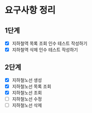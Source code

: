 # 요구사항 정리

## 1단계
-[x] 지하철역 목록 조회 인수 테스트 작성하기
-[x] 지하철역 삭제 인수 테스트 작성하기

## 2단계
-[x] 지하철노선 생성
-[x] 지하철노선 목록 조회
-[x] 지하철노선 조회
-[ ] 지하철노선 수정
-[ ] 지하철노선 삭제
